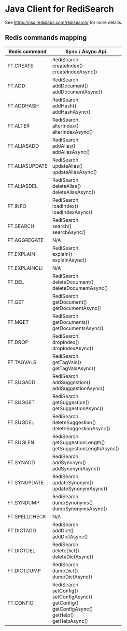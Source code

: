 # Java Client for RediSearch 
See https://oss.redislabs.com/redisearch/ for more details.

## Redis commands mapping
Redis command|Sync / Async Api|
| --- | --- |
FT.CREATE | RediSearch.<br/>createIndex()<br/>createIndexAsync() |
FT.ADD | RediSearch.<br/>addDocument()<br/>addDocumentAsync() |
FT.ADDHASH | RediSearch.<br/>addHash()<br/>addHashAsync() |
FT.ALTER | RediSearch.<br/>alterIndex()<br/>alterIndexAsync() |
FT.ALIASADD | RediSearch.<br/>addAlias()<br/>addAliasAsync() |
FT.ALIASUPDATE | RediSearch.<br/>updateAlias()<br/>updateAliasAsync() |
FT.ALIASDEL | RediSearch.<br/>deleteAlias()<br/>deleteAliasAsync() |
FT.INFO | RediSearch.<br/>loadIndex()<br/>loadIndexAsync() |
FT.SEARCH | RediSearch.<br/>search()<br/>searchAsync() |
FT.AGGREGATE | N/A |
FT.EXPLAIN | RediSearch.<br/>explain()<br/>explainAsync() |
FT.EXPLAINCLI | N/A |
FT.DEL | RediSearch.<br/>deleteDocument()<br/>deleteDocumentAsync() |
FT.GET | RediSearch.<br/>getDocument()<br/>getDocumentAsync() |
FT.MGET | RediSearch.<br/>getDocuments()<br/>getDocumentsAsync() |
FT.DROP | RediSearch.<br/>dropIndex()<br/>dropIndexAsync() |
FT.TAGVALS | RediSearch.<br/>getTagVals()<br/>getTagValsAsync() |
FT.SUGADD | RediSearch.<br/>addSuggestion()<br/>addSuggestionAsync() |
FT.SUGGET | RediSearch.<br/>getSuggestion()<br/>getSuggestionAsync() |
FT.SUGDEL | RediSearch.<br/>deleteSuggestion()<br/>deleteSuggestionAsync() |
FT.SUGLEN | RediSearch.<br/>getSuggestionLength()<br/>getSuggestionLengthAsync() |
FT.SYNADD | RediSearch.<br/>addSynonym()<br/>addSynonymAsync() |
FT.SYNUPDATE | RediSearch.<br/>updateSynonym()<br/>updateSynonymAsync() |
FT.SYNDUMP | RediSearch.<br/>dumpSynonyms()<br/>dumpSynonymsAsync() |
FT.SPELLCHECK | N/A |
FT.DICTADD | RediSearch.<br/>addDict()<br/>addDictAsync() |
FT.DICTDEL | RediSearch.<br/>deleteDict()<br/>deleteDictAsync() |
FT.DICTDUMP | RediSearch.<br/>dumpDict()<br/>dumpDictAsync() |
FT.CONFIG | RediSearch.<br/>setConfig()<br/>setConfigAsync()<br/>getConfig()<br/>getConfigAsync()<br/>getHelp()<br/>getHelpAsync() |